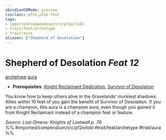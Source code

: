 ```yaml
---
obsidianUIMode: preview
cssclass: pf2e,pf2e-feat
tags:
- imported/compendium/src/pf2e/lokl
- trait/feat/archetype
- trait/aura
aliases: ["Shepherd of Desolation"]
---
```

# Shepherd of Desolation  *Feat 12*  
[archetype](archetype.md)  [aura](rules/traits/aura.md)  

- **Prerequisites**: [Knight Reclaimant Dedication](knight-reclaimant-dedication-locg.md), [Survivor of Desolation](survivor-of-desolation-locg.md)

You know how to keep others alive in the Gravelands' murkiest shadows. Allies within 10 feet of you gain the benefit of Survivor of Desolation. If you are a champion, this aura is a champion aura, even though you gained it from Knight Reclaimant instead of a champion feat or feature.

*Source: Lost Omens: Knights of Lastwall p. 76*  
%% #imported/compendium/src/pf2e/lokl #trait/feat/archetype #trait/aura %%